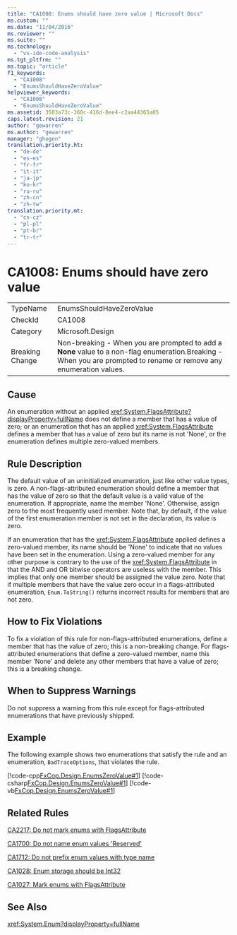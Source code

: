 ```yaml
---
title: "CA1008: Enums should have zero value | Microsoft Docs"
ms.custom: ""
ms.date: "11/04/2016"
ms.reviewer: ""
ms.suite: ""
ms.technology: 
  - "vs-ide-code-analysis"
ms.tgt_pltfrm: ""
ms.topic: "article"
f1_keywords: 
  - "CA1008"
  - "EnumsShouldHaveZeroValue"
helpviewer_keywords: 
  - "CA1008"
  - "EnumsShouldHaveZeroValue"
ms.assetid: 3503a73c-360c-416d-8ee4-c2aa44365a05
caps.latest.revision: 21
author: "gewarren"
ms.author: "gewarren"
manager: "ghogen"
translation.priority.ht: 
  - "de-de"
  - "es-es"
  - "fr-fr"
  - "it-it"
  - "ja-jp"
  - "ko-kr"
  - "ru-ru"
  - "zh-cn"
  - "zh-tw"
translation.priority.mt: 
  - "cs-cz"
  - "pl-pl"
  - "pt-br"
  - "tr-tr"
---
```

# CA1008: Enums should have zero value
|||  
|-|-|  
|TypeName|EnumsShouldHaveZeroValue|  
|CheckId|CA1008|  
|Category|Microsoft.Design|  
|Breaking Change|Non-breaking - When you are prompted to add a **None** value to a non-flag enumeration.Breaking - When you are prompted to rename or remove any enumeration values.|  
  
## Cause  
 An enumeration without an applied <xref:System.FlagsAttribute?displayProperty=fullName> does not define a member that has a value of zero; or an enumeration that has an applied <xref:System.FlagsAttribute> defines a member that has a value of zero but its name is not 'None', or the enumeration defines multiple zero-valued members.  
  
## Rule Description  
 The default value of an uninitialized enumeration, just like other value types, is zero. A non-flags-attributed enumeration should define a member that has the value of zero so that the default value is a valid value of the enumeration. If appropriate, name the member 'None'. Otherwise, assign zero to the most frequently used member. Note that, by default, if the value of the first enumeration member is not set in the declaration, its value is zero.  
  
 If an enumeration that has the <xref:System.FlagsAttribute> applied defines a zero-valued member, its name should be 'None' to indicate that no values have been set in the enumeration. Using a zero-valued member for any other purpose is contrary to the use of the <xref:System.FlagsAttribute> in that the AND and OR bitwise operators are useless with the member. This implies that only one member should be assigned the value zero. Note that if multiple members that have the value zero occur in a flags-attributed enumeration, `Enum.ToString()` returns incorrect results for members that are not zero.  
  
## How to Fix Violations  
 To fix a violation of this rule for non-flags-attributed enumerations, define a member that has the value of zero; this is a non-breaking change. For flags-attributed enumerations that define a zero-valued member, name this member 'None' and delete any other members that have a value of zero; this is a breaking change.  
  
## When to Suppress Warnings  
 Do not suppress a warning from this rule except for flags-attributed enumerations that have previously shipped.  
  
## Example  
 The following example shows two enumerations that satisfy the rule and an enumeration, `BadTraceOptions`, that violates the rule.  
  
 [!code-cpp[FxCop.Design.EnumsZeroValue#1](../code-quality/codesnippet/CPP/ca1008-enums-should-have-zero-value_1.cpp)]
 [!code-csharp[FxCop.Design.EnumsZeroValue#1](../code-quality/codesnippet/CSharp/ca1008-enums-should-have-zero-value_1.cs)]
 [!code-vb[FxCop.Design.EnumsZeroValue#1](../code-quality/codesnippet/VisualBasic/ca1008-enums-should-have-zero-value_1.vb)]  
  
## Related Rules  
 [CA2217: Do not mark enums with FlagsAttribute](../code-quality/ca2217-do-not-mark-enums-with-flagsattribute.md)  
  
 [CA1700: Do not name enum values 'Reserved'](../code-quality/ca1700-do-not-name-enum-values-reserved.md)  
  
 [CA1712: Do not prefix enum values with type name](../code-quality/ca1712-do-not-prefix-enum-values-with-type-name.md)  
  
 [CA1028: Enum storage should be Int32](../code-quality/ca1028-enum-storage-should-be-int32.md)  
  
 [CA1027: Mark enums with FlagsAttribute](../code-quality/ca1027-mark-enums-with-flagsattribute.md)  
  
## See Also  
 <xref:System.Enum?displayProperty=fullName>